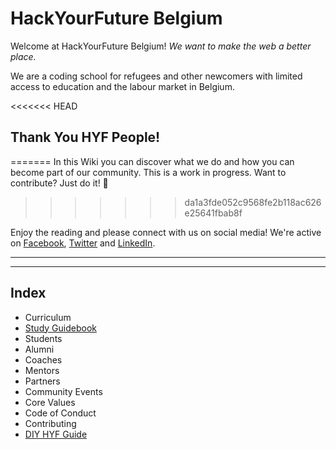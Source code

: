 # HackYourFuture Belgium

Welcome at HackYourFuture Belgium!
*We want to make the web a better place.*

We are a coding school for refugees and other newcomers with limited access to education and the labour market in Belgium.

<<<<<<< HEAD
## Thank You HYF People!
=======
In this Wiki you can discover what we do and how you can become part of our community. This is a work in progress. Want to contribute? Just do it! :muscle:
>>>>>>> da1a3fde052c9568fe2b118ac626e25641fbab8f

Enjoy the reading and please connect with us on social media! We're active on [Facebook](https://https://www.facebook.com/HackYFutureBE/), [Twitter](https://twitter.com/HackYFutureBE) and [LinkedIn](https://www.linkedin.com/company/hackyourfuture-belgium/).

---
---

## Index
* Curriculum
* [Study Guidebook](https://study.hackyourfuture.be/)
* Students
* Alumni
* Coaches
* Mentors
* Partners
* Community Events
* Core Values
* Code of Conduct
* Contributing
* [DIY HYF Guide](https://diy.hackyourfuture.be/)

